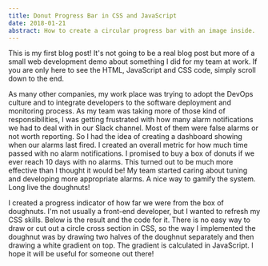 ```yaml
---
title: Donut Progress Bar in CSS and JavaScript
date: 2018-01-21
abstract: How to create a circular progress bar with an image inside.
---
```


This is my first blog post! It's not going to be a real blog post but more of a small web development demo about something I did for my team at work. If you are only here to see the HTML, JavaScript and CSS code, simply scroll down to the end.

As many other companies, my work place was trying to adopt the DevOps culture and to integrate developers to the software deployment and monitoring process. As my team was taking more of those kind of responsibilities, I was getting frustrated with how many alarm notifications we had to deal with in our Slack channel. Most of them were false alarms or not worth reporting. So I had the idea of creating a dashboard showing when our alarms last fired. I created an overall metric for how much time passed with no alarm notifications. I promised to buy a box of donuts if we ever reach 10 days with no alarms. This turned out to be much more effective than I thought it would be! My team started caring about tuning and developing more appropriate alarms. A nice way to gamify the system. Long live the doughnuts!

<script async src="//jsfiddle.net/zommerfelds/71jLd73v/embed/result/"></script>


I created a progress indicator of how far we were from the box of doughnuts. I'm not usually a front-end developer, but I wanted to refresh my CSS skills. Below is the result and the code for it. There is no easy way to draw or cut out a circle cross section in CSS, so the way I implemented the doughnut was by drawing two halves of the doughnut separately and then drawing a white gradient on top. The gradient is calculated in JavaScript. I hope it will be useful for someone out there!

<script async src="//jsfiddle.net/zommerfelds/71jLd73v/embed/css/"></script>
<script async src="//jsfiddle.net/zommerfelds/71jLd73v/embed/html/"></script>
<script async src="//jsfiddle.net/zommerfelds/71jLd73v/embed/js/"></script>
